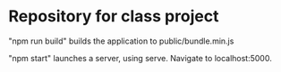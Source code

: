 # Repository for class project

"npm run build" builds the application to public/bundle.min.js

"npm start" launches a server, using serve. Navigate to localhost:5000.